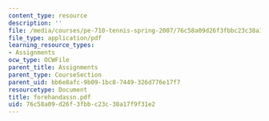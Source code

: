 ```yaml
---
content_type: resource
description: ''
file: /media/courses/pe-710-tennis-spring-2007/76c58a09d26f3fbbc23c38a17f9f31e2_forehandassn.pdf
file_type: application/pdf
learning_resource_types:
- Assignments
ocw_type: OCWFile
parent_title: Assignments
parent_type: CourseSection
parent_uid: bb6e8afc-9b09-1bc8-7449-326d776e17f7
resourcetype: Document
title: forehandassn.pdf
uid: 76c58a09-d26f-3fbb-c23c-38a17f9f31e2
---
```

